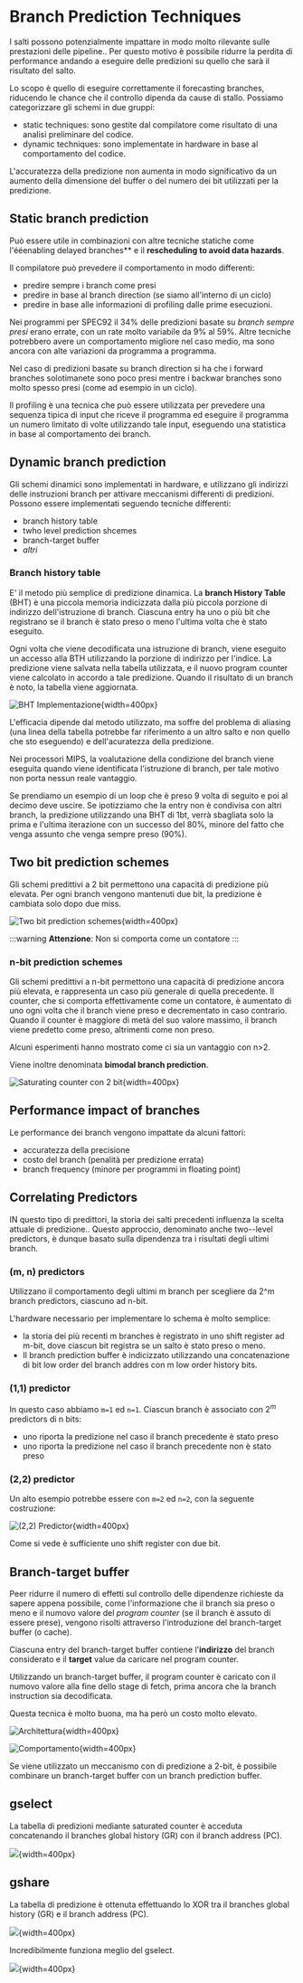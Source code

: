 # Branch Prediction Techniques
<!-- lezione12: 21-10-2022 -->

I salti possono potenzialmente impattare in modo molto rilevante sulle prestazioni delle pipeline.. Per questo motivo è possibile ridurre la perdita di performance andando a eseguire delle predizioni su quello che sarà il risultato del salto.

Lo scopo è quello di eseguire correttamente il forecasting branches, riducendo le chance che il controllo dipenda da cause di stallo. Possiamo categorizzare gli schemi in due gruppi:

- static techniques: sono gestite dal compilatore come risultato di una analisi preliminare del codice.
- dynamic techniques: sono implementate in hardware in base al comportamento del codice.

L'accuratezza della predizione non aumenta in modo significativo da un aumento della dimensione del buffer o del numero dei bit utilizzati per la predizione.

## Static branch prediction

Può essere utile in combinazioni con altre tecniche statiche come l'ééenabling delayed branches** e il **rescheduling to avoid data hazards**.

Il compilatore può prevedere il comportamento in modo differenti:

- predire sempre i branch come presi
- predire in base al branch direction (se siamo all'interno di un ciclo)
- predire in base alle informazioni di profiling dalle prime esecuzioni.

Nei programmi per SPEC92 il 34% delle predizioni basate su _branch sempre presi_ erano errate, con un rate molto variabile da 9% al 59%. Altre tecniche potrebbero avere un comportamento migliore nel caso medio, ma sono ancora con alte variazioni da programma a programma.

Nel caso di predizioni basate su branch direction si ha che i forward branches solotimanete sono poco presi mentre i backwar branches sono molto spesso presi (come ad esempio in un ciclo).

Il profiling è una tecnica che può essere utilizzata per prevedere una sequenza tipica di input che riceve il programma ed eseguire il programma un numero limitato di volte utilizzando tale input, eseguendo una statistica in base al comportamento dei branch.


## Dynamic branch prediction

Gli schemi dinamici sono implementati in hardware, e utilizzano gli indirizzi delle instruzioni branch per attivare meccanismi differenti di predizioni. Possono essere implementati seguendo tecniche differenti:

- branch history table
- twho level prediction shcemes
- branch-target buffer
- _altri_

### Branch history table

E' il metodo più semplice di predizione dinamica. La **branch History Table** (BHT) è una piccola memoria indicizzata dalla più piccola porzione di indirizzo dell'istruzione di branch. Ciascuna entry ha uno o più bit che registrano se il branch è stato preso o meno l'ultima volta che è stato eseguito.

Ogni volta che viene decodificata una istruzione di branch, viene eseguito un accesso alla BTH utilizzando la porzione di indirizzo per l'indice. La predizione viene salvata nella tabella utilizzata, e il nuovo program counter viene calcolato in accordo a tale predizione. Quando il risultato di un branch è noto, la tabella viene aggiornata.

![BHT Implementazione](../images/06_bht_imp.png){width=400px}

L'efficacia dipende dal metodo utilizzato, ma soffre del problema di aliasing (una linea della tabella potrebbe far riferimento a un altro salto e non quello che sto eseguendo) e dell'acuratezza della predizione.

Nei processori MIPS, la voalutazione della condizione del branch viene eseguita quando viene identificata l'istruzione di branch, per tale motivo non porta nessun reale vantaggio.

Se prendiamo un esempio di un loop che è preso 9 volta di seguito e poi al decimo deve uscire. Se ipotizziamo che la entry non è condivisa con altri branch, la predizione utilizzando una BHT di 1bt, verrà sbagliata solo la prima e l'ultima iterazione con un successo del 80%, minore del fatto che venga assunto che venga sempre preso (90%).

## Two bit prediction schemes

Gli schemi predittivi a 2 bit permettono una capacità di predizione più elevata. Per ogni branch vengono mantenuti due bit, la predizione è cambiata solo dopo due miss.

![Two bit prediction schemes](../images/06_2bit_scheme.png){width=400px}

:::warning
**Attenzione**: Non si comporta come un contatore
:::

### n-bit prediction schemes

Gli schemi predittivi a n-bit permettono una capacità di predizione ancora più elevata, e rappresenta un caso più generale di quella precedente. Il counter, che si comporta effettivamente come un contatore, è aumentato di uno ogni volta che il branch viene preso e decrementato in caso contrario. Quando il counter è maggiore di metà del suo valore massimo, il branch viene predetto come preso, altrimenti come non preso.

Alcuni esperimenti hanno mostrato come ci sia un vantaggio con n>2.

Viene inoltre denominata **bimodal branch prediction**.

![Saturating counter con 2 bit](../images/06_2bit_ex_counter.png){width=400px}

## Performance impact of branches

Le performance dei branch vengono impattate da alcuni fattori:

- accuratezza della precisione
- costo del branch (penalità per predizione errata)
- branch frequency (minore per programmi in floating point)

## Correlating Predictors

IN questo tipo di predittori, la storia dei salti precedenti influenza la scelta attuale di predizione.. Questo approccio, denominato anche two--level predictors, è dunque basato sulla dipendenza tra i risultati degli ultimi branch.

### (m, n) predictors

Utilizzano il comportamento degli ultimi m branch per scegliere da 2^m branch predictors, ciascuno ad n-bit. 

L'hardware necessario per implementare lo schema è molto semplice:

- la storia dei più recenti m branches è registrato in uno shift register ad m-bit, dove ciascun bit registra se un salto è stato preso o meno.
- Il branch prediction buffer è indicizzato utilizzando una concatenazione di bit low order del branch addres con m low order history bits.

### (1,1) predictor

In questo caso abbiamo `m=1` ed `n=1`. Ciascun branch è associato con $2^m$ predictors di n bits:

- uno riporta la predizione nel caso il branch precedente è stato preso
- uno riporta la predizione nel caso il branch precedente non è stato preso

### (2,2) predictor

Un alto esempio potrebbe essere con `m=2` ed `n=2`, con la seguente costruzione:

![(2,2) Predictor](../images/06_2_2_predictors.png){width=400px}

Come si vede è sufficiente uno shift register con due bit.

## Branch-target buffer

Peer ridurre il numero di effetti sul controllo delle dipendenze richieste da sapere appena possibile, come l'informazione che il branch sia preso o meno e il numovo valore del _program counter_ (se il branch è assuto di essere prese), vengono risolti attraverso l'introduzione del branch-target buffer (o cache).

Ciascuna entry del branch-target buffer contiene l'**indirizzo** del branch considerato e il **target** value da caricare nel program counter.

Utilizzando un branch-target buffer, il program counter è caricato con il numovo valore alla fine dello stage di fetch, prima ancora che la branch instruction sia decodificata.

Questa tecnica è molto buona, ma ha però un costo molto elevato.

![Architettura](../images/06_branch_target_buffer_arch.png){width=400px}

![Comportamento](../images/06_branch_target_compo.png){width=400px}

Se viene utilizzato un meccanismo con di predizione a 2-bit, è possibile combinare un branch-target buffer con un branch prediction buffer.

<!-- slide 34 e 35 -->

## gselect 

La tabella di predizioni mediante saturated counter è acceduta concatenando il branches global history (GR) con il branch address (PC).

![](../images/06_gselect.png){width=400px}

## gshare

La tabella di predizione è ottenuta effettuando lo XOR tra il branches global history (GR) e il branch address (PC).

![](../images/06_gshare.png){width=400px}

Incredibilmente funziona meglio del gselect.

![](../images/06_perf_gshare.png){width=400px}

<!-- Lezione13: 25-10-2022 -->

